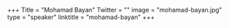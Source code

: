 +++
Title = "Mohamad Bayan"
Twitter = ""
image = "mohamad-bayan.jpg"
type = "speaker"
linktitle = "mohamad-bayan"
+++
